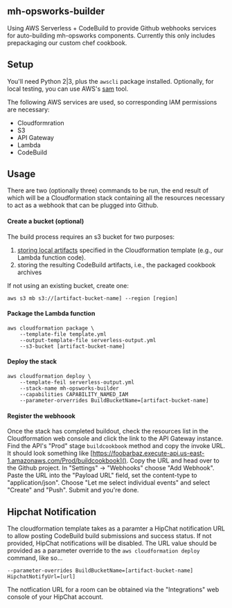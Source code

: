 ## mh-opsworks-builder

Using AWS Serverless + CodeBuild to provide Github webhooks services for auto-building mh-opsworks components. Currently this only includes prepackaging our custom chef cookbook.

## Setup

You'll need Python 2|3, plus the `awscli` package installed. Optionally, for local testing, you can use AWS's [sam](https://github.com/awslabs/aws-sam-local) tool.

The following AWS services are used, so corresponding IAM permissions are necessary:
* Cloudformration
* S3
* API Gateway
* Lambda
* CodeBuild

## Usage

There are two (optionally three) commands to be run, the end result of which will be a Cloudformation stack containing all the resources necessary to act as a webhook that can be plugged into Github.

#### Create a bucket (optional)

The build process requires an s3 bucket for two purposes:
1. [storing local artifacts](http://docs.aws.amazon.com/AWSCloudFormation/latest/UserGuide/using-cfn-cli-package.html) specified in the Cloudformation template (e.g., our Lambda function code).
2. storing the resulting CodeBuild artifacts, i.e., the packaged cookbook archives

If not using an existing bucket, create one:

    aws s3 mb s3://[artifact-bucket-name] --region [region]
    
#### Package the Lambda function

    aws cloudformation package \
        --template-file template.yml
        --output-template-file serverless-output.yml
        --s3-bucket [artifact-bucket-name]
        
#### Deploy the stack

    aws cloudformation deploy \
        --template-feil serverless-output.yml
        --stack-name mh-opsworks-builder
        --capabilities CAPABILITY_NAMED_IAM
        --parameter-orverrides BuildBucketName=[artifact-bucket-name]
        
#### Register the webhoook

Once the stack has completed buildout, check the resources list in the Cloudformation web console and click the link to the API Gateway instance. Find the API's "Prod" stage `buildcookbook` method and copy the invoke URL. It should look something like [https://foobarbaz.execute-api.us-east-1.amazonaws.com/Prod/buildcookbook](). Copy the URL and head over to the Github project. In "Settings" -> "Webhooks" choose "Add Webhook". Paste the URL into the "Payload URL" field, set the content-type to "application/json". Choose "Let me select individual events" and select "Create" and "Push". Submit and you're done.

## Hipchat Notification

The cloudformation template takes as a paramter a HipChat notification URL to allow posting CodeBuild
build submissions and success status. If not provided, HipChat notifications will be disabled. The URL value
should be provided as a parameter override to the `aws cloudformation deploy` command, like so...

    --parameter-overrides BuildBucketName=[artifact-bucket-name] HipchatNotifyUrl=[url]

The notfication URL for a room can be obtained via the "Integrations" web console of your HipChat account.
